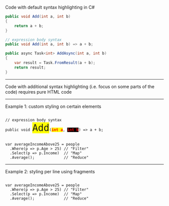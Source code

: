 
Code with default syntax highlighting in C#

```csharp
public void Add(int a, int b)
{
    return a + b;
}

// expression body syntax
public void Add(int a, int b) => a + b;
```

```csharp
public async Task<int> AddAsync(int a, int b)
{
    var result = Task.FromResult(a + b);
    return result;
}
```

---

Code with additional syntax highlighting (i.e. focus on some parts of the code) requires pure HTML code

----

Example 1: custom styling on certain elements

<pre><code data-noescape data-trim class="lang-csharp hljs">
// expression body syntax
public void <span style="font-size: 30px; background-color: yellow">Add</span>(<span style="font-weight: bold; color: red; background-color: yellow">int a</span>, <span style="font-weight: bold; color: red; background-color: black">int b</span>) => a + b;
</code></pre>

<pre><code data-noescape data-trim class="lang-csharp hljs">
var averageIncomeAbove25 = people
  .<span class="highlightcode">Where</span>(p => p.Age > 25) // <span class="highlightcode">"Filter"</span>
  .<span class="highlightcode">Select</span>(p => p.Income)  // <span class="highlightcode">"Map"</span>
  .<span class="highlightcode">Average</span>();             // <span class="highlightcode">"Reduce"</span>
</code></pre>

----

Example 2: styling per line using fragments

<pre><code data-noescape data-trim class="lang-csharp hljs">
var averageIncomeAbove25 = people
  .<span class="highlightcode fragment" data-fragment-index="1">Where</span>(p => p.Age > 25) <span class="highlightcode fragment" data-fragment-index="1">// "Filter"</span>
  .<span class="highlightcode fragment" data-fragment-index="2">Select</span>(p => p.Income)  <span class="highlightcode fragment" data-fragment-index="2">// "Map"</span>
  .<span class="highlightcode fragment" data-fragment-index="3">Average</span>();             <span class="highlightcode fragment" data-fragment-index="3">// "Reduce"</span>
</code></pre>
